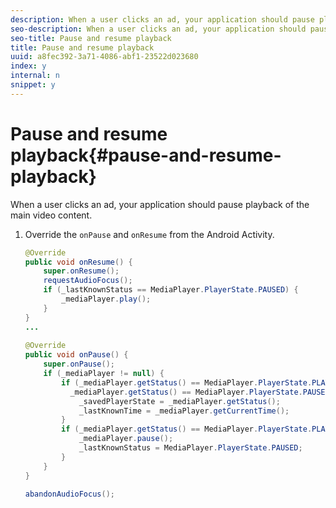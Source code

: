 ```yaml
---
description: When a user clicks an ad, your application should pause playback of the main video content.
seo-description: When a user clicks an ad, your application should pause playback of the main video content.
seo-title: Pause and resume playback
title: Pause and resume playback
uuid: a8fec392-3a71-4086-abf1-23522d023680
index: y
internal: n
snippet: y
---
```


# Pause and resume playback{#pause-and-resume-playback}

When a user clicks an ad, your application should pause playback of the main video content.

1. Override the `onPause` and `onResume` from the Android Activity.

   ```java
   @Override 
   public void onResume() { 
       super.onResume(); 
       requestAudioFocus(); 
       if (_lastKnownStatus == MediaPlayer.PlayerState.PAUSED) { 
           _mediaPlayer.play(); 
       } 
   } 
   ... 
    
   @Override 
   public void onPause() { 
       super.onPause(); 
       if (_mediaPlayer != null) { 
           if (_mediaPlayer.getStatus() == MediaPlayer.PlayerState.PLAYING || 
             _mediaPlayer.getStatus() == MediaPlayer.PlayerState.PAUSED) { 
               _savedPlayerState = _mediaPlayer.getStatus(); 
               _lastKnownTime = _mediaPlayer.getCurrentTime(); 
           } 
           if (_mediaPlayer.getStatus() == MediaPlayer.PlayerState.PLAYING) { 
               _mediaPlayer.pause(); 
               _lastKnownStatus = MediaPlayer.PlayerState.PAUSED; 
           } 
       } 
   } 
    
   abandonAudioFocus(); 
   
   ```

